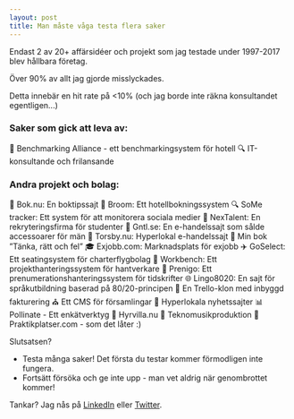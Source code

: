 ```yaml
---
layout: post
title: Man måste våga testa flera saker
---
```


Endast 2 av 20+ affärsidéer och projekt som jag testade under 1997-2017 blev hållbara företag.

Över 90% av allt jag gjorde misslyckades.

Detta innebär en hit rate på <10% (och jag borde inte räkna konsultandet egentligen...)

### Saker som gick att leva av:
🏨 Benchmarking Alliance - ett benchmarkingsystem för hotell
🔍 IT-konsultande och frilansande

### Andra projekt och bolag:
📖 Bok.nu: En boktipssajt
🏨 Broom: Ett hotellbokningssystem
🔍 SoMe tracker: Ett system för att monitorera sociala medier
🌟 NexTalent: En rekryteringsfirma för studenter
👔 Gntl.se: En e-handelssajt som sålde accessoarer för män
🛒 Torsby.nu: Hyperlokal e-handelssajt
📘 Min bok ”Tänka, rätt och fel”
🎓 Exjobb.com: Marknadsplats för exjobb
✈️ GoSelect: Ett seatingsystem för charterflygbolag
🔨 Workbench: Ett projekthanteringssystem för hantverkare
📰 Prenigo: Ett prenumerationshanteringssystem för tidskrifter
🌐 Lingo8020: En sajt för språkutbildning baserad på 80/20-principen
💼 En Trello-klon med inbyggd fakturering
⛪ Ett CMS för församlingar
📰 Hyperlokala nyhetssajter
📊 Pollinate - Ett enkätverktyg
🏡 Hyrvilla.nu
🎵 Teknomusikproduktion
🚀 Praktikplatser.com - som det låter :)

Slutsatsen?
- Testa många saker! Det första du testar kommer förmodligen inte fungera.
- Fortsätt försöka och ge inte upp - man vet aldrig när genombrottet kommer!

Tankar? Jag nås på [LinkedIn](https://www.linkedin.com/in/jensbackbom/) eller [Twitter](https://twitter.com/JensBackbom).
